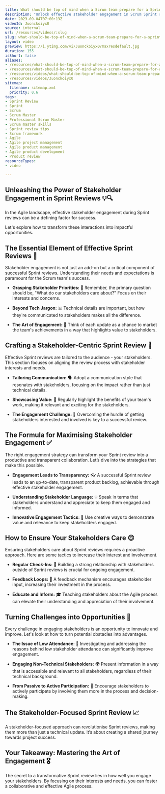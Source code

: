 ```yaml
---
title: What should be top of mind when a Scrum team prepare for a Sprint review?
description: "Unlock effective stakeholder engagement in Scrum Sprint reviews! Discover strategies to align your team’s efforts for better project outcomes. \U0001F4C8\U0001F91D"
date: 2023-09-04T07:00:13Z
videoId: Juonckoiyx0
source: internal
url: /resources/videos/:slug
slug: what-should-be-top-of-mind-when-a-scrum-team-prepare-for-a-sprint-review
layout: video
preview: https://i.ytimg.com/vi/Juonckoiyx0/maxresdefault.jpg
duration: 155
isShort: false
aliases:
- /resources/what-should-be-top-of-mind-when-a-scrum-team-prepare-for-a-sprint-review-2
- /resources/what-should-be-top-of-mind-when-a-scrum-team-prepare-for-a-sprint-review
- /resources/videos/what-should-be-top-of-mind-when-a-scrum-team-prepare-for-a-sprint-review
- /resources/videos/Juonckoiyx0
sitemap:
  filename: sitemap.xml
  priority: 0.6
tags:
- Sprint Review
- Sprint
- Scrum
- Scrum Master
- Professional Scrum Master
- Scrum master skills
- Sprint review tips
- Scrum framework
- Agile
- Agile project management
- Agile product management
- Agile product development
- Product review
resourceTypes:
- video

---
```



## Unleashing the Power of Stakeholder Engagement in Sprint Reviews 💡**🔍** 

In the Agile landscape, effective stakeholder engagement during Sprint reviews can be a defining factor for success.  

Let's explore how to transform these interactions into impactful opportunities. 

## The Essential Element of Effective Sprint Reviews 🌟 

Stakeholder engagement is not just an add-on but a critical component of successful Sprint reviews. Understanding their needs and expectations is paramount for the Scrum team's success. 

- **Grasping Stakeholder Priorities:** 🤝 Remember, the primary question should be, "What do our stakeholders care about?" Focus on their interests and concerns. 

- **Beyond Tech Jargon:** 📊 Technical details are important, but how they're communicated to stakeholders makes all the difference. 

- **The Art of Engagement:** 💬 Think of each update as a chance to market the team's achievements in a way that highlights value to stakeholders. 

## Crafting a Stakeholder-Centric Sprint Review 🎯 

Effective Sprint reviews are tailored to the audience - your stakeholders. This section focuses on aligning the review process with stakeholder interests and needs. 

- **Tailoring Communication:** 🗣️ Adopt a communication style that resonates with stakeholders, focusing on the impact rather than just technical details. 

- **Showcasing Value:** 🚀 Regularly highlight the benefits of your team's work, making it relevant and exciting for the stakeholders. 

- **The Engagement Challenge:** 👥 Overcoming the hurdle of getting stakeholders interested and involved is key to a successful review. 

## The Formula for Maximising Stakeholder Engagement ✅ 

The right engagement strategy can transform your Sprint review into a productive and transparent collaboration. Let’s dive into the strategies that make this possible. 

- **Engagement Leads to Transparency:** 👓 A successful Sprint review leads to an up-to-date, transparent product backlog, achievable through effective stakeholder engagement. 

- **Understanding Stakeholder Language:** 💡 Speak in terms that stakeholders understand and appreciate to keep them engaged and informed. 

- **Innovative Engagement Tactics:** 🌈 Use creative ways to demonstrate value and relevance to keep stakeholders engaged. 

## How to Ensure Your Stakeholders Care 😌 

Ensuring stakeholders care about Sprint reviews requires a proactive approach. Here are some tactics to increase their interest and involvement. 

- **Regular Check-Ins:** 📆 Building a strong relationship with stakeholders outside of Sprint reviews is crucial for ongoing engagement. 

- **Feedback Loops:** 🔄 A feedback mechanism encourages stakeholder input, increasing their investment in the process. 

- **Educate and Inform:** 🎓 Teaching stakeholders about the Agile process can elevate their understanding and appreciation of their involvement. 

## Turning Challenges into Opportunities 🚧 

Every challenge in engaging stakeholders is an opportunity to innovate and improve. Let's look at how to turn potential obstacles into advantages. 

- **The Issue of Low Attendance:** 🛑 Investigating and addressing the reasons behind low stakeholder attendance can significantly improve engagement. 

- **Engaging Non-Technical Stakeholders:** 🌍 Present information in a way that is accessible and relevant to all stakeholders, regardless of their technical background. 

- **From Passive to Active Participation:** 👋 Encourage stakeholders to actively participate by involving them more in the process and decision-making. 

## The Stakeholder-Focused Sprint Review 📈 

A stakeholder-focused approach can revolutionise Sprint reviews, making them more than just a technical update. It’s about creating a shared journey towards project success. 

## Your Takeaway: Mastering the Art of Engagement 🎖️ 

The secret to a transformative Sprint review lies in how well you engage your stakeholders. By focusing on their interests and needs, you can foster a collaborative and effective Agile process.

